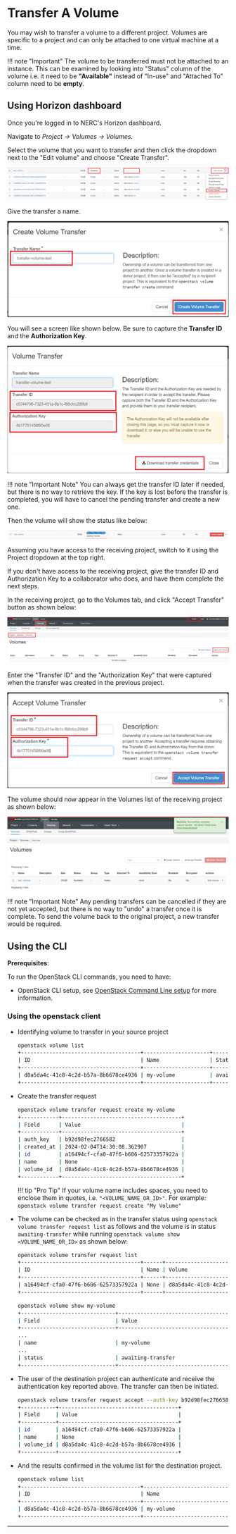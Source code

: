 # Transfer A Volume

You may wish to transfer a volume to a different project. Volumes are specific
to a project and can only be attached to one virtual machine at a time.

!!! note "Important"
    The volume to be transferred must not be attached to an instance. This can
    be examined by looking into "Status" column of the volume i.e. it need to
    be **"Available"** instead of "In-use"  and "Attached To" column need to be
    **empty**.

## Using Horizon dashboard

Once you're logged in to NERC's Horizon dashboard.

Navigate to *Project -> Volumes -> Volumes*.

Select the volume that you want to transfer and then click the dropdown next to
the "Edit volume" and choose "Create Transfer".

![Create Transfer of a Volume](images/create-transfer-a-volume.png)

Give the transfer a name.

![Volume Transfer Popup](images/transfer-volume-name.png)

You will see a screen like shown below. Be sure to capture the **Transfer ID** and
the **Authorization Key**.

![Volume Transfer Initiated](images/volume-transfer-key.png)

!!! note "Important Note"
    You can always get the transfer ID later if needed, but there is no way to
    retrieve the key.
    If the key is lost before the transfer is completed, you will have to cancel
    the pending transfer and create a new one.

Then the volume will show the status like below:

![Volume Transfer Initiated](images/transfer-volume-initiated.png)

Assuming you have access to the receiving project, switch to it using the Project
dropdown at the top right.

If you don't have access to the receiving project, give the transfer ID and
Authorization Key to a collaborator who does, and have them complete the next steps.

In the receiving project, go to the Volumes tab, and click "Accept Transfer"
button as shown below:

![Volumes in a New Project](images/volumes-in-a-new-project.png)

Enter the "Transfer ID" and the "Authorization Key" that were captured when the
transfer was created in the previous project.

![Volume Transfer Accepted](images/volume-transfer-accepted.png)

The volume should now appear in the Volumes list of the receiving project as shown
below:

![Successful Accepted Volume Transfer](images/successful_accepted_volume_transfer.png)

!!! note "Important Note"
    Any pending transfers can be cancelled if they are not yet accepted, but there
    is no way to "undo" a transfer once it is complete.
    To send the volume back to the original project, a new transfer would be required.

## Using the CLI

**Prerequisites**:

To run the OpenStack CLI commands, you need to have:

- OpenStack CLI setup, see [OpenStack Command Line setup](../openstack-cli/openstack-CLI.md#command-line-setup)
  for more information.

### Using the openstack client

- Identifying volume to transfer in your source project

    ```sh
    openstack volume list
    +--------------------------------------+---------------------+-----------+------+----------------------------------+
    | ID                                   | Name                | Status    | Size | Attached to                      |
    +--------------------------------------+---------------------+-----------+------+----------------------------------+
    | d8a5da4c-41c8-4c2d-b57a-8b6678ce4936 | my-volume           | available |  100 |                                  |
    +--------------------------------------+---------------------+-----------+------+----------------------------------+
    ```

- Create the transfer request

    ```sh
    openstack volume transfer request create my-volume
    +------------+--------------------------------------+
    | Field      | Value                                |
    +------------+--------------------------------------+
    | auth_key   | b92d98fec2766582                     |
    | created_at | 2024-02-04T14:30:08.362907           |
    | id         | a16494cf-cfa0-47f6-b606-62573357922a |
    | name       | None                                 |
    | volume_id  | d8a5da4c-41c8-4c2d-b57a-8b6678ce4936 |
    +------------+--------------------------------------+
    ```

    !!! tip "Pro Tip"
        If your volume name includes spaces, you need to enclose them in quotes,
        i.e. `"<VOLUME_NAME_OR_ID>"`.
        For example: `openstack volume transfer request create "My Volume"`

- The volume can be checked as in the transfer status using
`openstack volume transfer request list` as follows and the volume is in status
`awaiting-transfer` while running `openstack volume show <VOLUME_NAME_OR_ID>` as
shown below:

    ```sh
    openstack volume transfer request list
    +--------------------------------------+------+--------------------------------------+
    | ID                                   | Name | Volume                               |
    +--------------------------------------+------+--------------------------------------+
    | a16494cf-cfa0-47f6-b606-62573357922a | None | d8a5da4c-41c8-4c2d-b57a-8b6678ce4936 |
    +--------------------------------------+------+--------------------------------------+
    ```

    ```sh
    openstack volume show my-volume
    +------------------------------+--------------------------------------+
    | Field                        | Value                                |
    +------------------------------+--------------------------------------+
    ...
    | name                         | my-volume                            |
    ...
    | status                       | awaiting-transfer                    |
    +------------------------------+--------------------------------------+
    ```

- The user of the destination project can authenticate and receive the authentication
key reported above. The transfer can then be initiated.

    ```sh
    openstack volume transfer request accept --auth-key b92d98fec2766582 a16494cf-cfa0-47f6-b606-62573357922a
    +-----------+--------------------------------------+
    | Field     | Value                                |
    +-----------+--------------------------------------+
    | id        | a16494cf-cfa0-47f6-b606-62573357922a |
    | name      | None                                 |
    | volume_id | d8a5da4c-41c8-4c2d-b57a-8b6678ce4936 |
    +-----------+--------------------------------------+
    ```

- And the results confirmed in the volume list for the destination project.

    ```sh
    openstack volume list
    +--------------------------------------+----------------------------------------+-----------+------+-------------+
    | ID                                   | Name                                   | Status    | Size | Attached to |
    +--------------------------------------+----------------------------------------+-----------+------+-------------+
    | d8a5da4c-41c8-4c2d-b57a-8b6678ce4936 | my-volume                              | available |  100 |             |
    +--------------------------------------+----------------------------------------+-----------+------+-------------+
    ```

---
